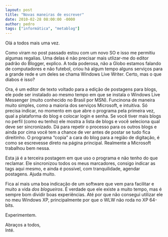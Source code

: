 ```yaml
---
layout: post
title: "Novas maneiras de escrever"
date: 2010-02-28 08:00:00 -0000
author: pedro
tags: ["informática", "metablog"]
---
```

Olá a todos mais uma vez.

Como viram no post passado estou com um novo SO e isso me permitiu algumas regalias. Uma delas é não precisar mais utlizar-me do editor padrão do Blogger, explico.
A toda poderosa, não a Globo estamos falando de computadores e não futebol, criou há algum tempo alguns serviços para a grande rede e um deles se chama Windows Live Writer. Certo, mas o que diabos é isso?

Ora, é um editor de texto voltado para a edição de postagens para blogs, ele pode ser instalado ao mesmo tempo em que se instala o Windows Live Messenger (muito conhecido no Brasil por MSN). Funcinona de maneira muito simples, como a maioria dos serviços Microsoft, e intuitiva. Só precisa indicar, no momento em que abre o programa pela primeira vez, qual a plataforma do blog e colocar login e senha. Se você tiver mais blogs no perfil (como eu tenho) ele mostra a lista de blogs e você seleciona qual deve ser sincronizado. Dá para repetir o processo para os outros blogs e ainda por cima você tem a chance de ver antes de postar se tudo fica direitinho. O programa “copia” a cara do blog para a região de digitação, é como se escrevesse direto na página principal. Realmente a Microsoft trabalhou bem nessa.

Esta já é a terceira postagem em que uso o programa e não tenho do que reclamar. Ele sincronizou todos os meus marcadores, consigo indicar as tags aqui mesmo, e ainda é possível, com tranquilidade, agendar postagens. Ajuda muito.

Fica aí mais uma boa indicação de um software que vem para facilitar e muito a vida *dos blogueiros*. É verdade que ele existe a muito tempo, mas é sempre bom dividir boas experiências. Até por que não consegui utilizar ele no meu Windows XP, principalmente por que o WLW não roda no XP 64-bits.

Experimentem.

Abraços a todos,  
Inté.